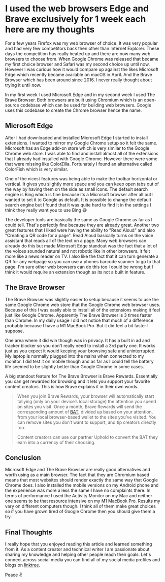 # I used the web browsers Edge and Brave exclusively for 1 week each here are my thoughts

For a few years Firefox was my web browser of choice. It was very popular and had very few competitors back then other than Internet Explorer. These days the competition has really heated up and there are now many web browsers to choose from. When Google Chrome was released that became my first choice browser and Safari was my second choice up until now. However I was curious how it would compare up against the likes Microsoft Edge which recently became available on macOS in April. And the Brave Browser which has been around since 2016. I never really thought about trying it until now.

In my first week I used Microsoft Edge and in my second week I used The Brave Browser. Both browsers are built using Chromium which is an open-source codebase which can be used for building web browsers. Google uses this codebase to create the Chrome browser hence the name.

## Microsoft Edge

After I had downloaded and installed Microsoft Edge I started to install extensions. I wanted to mirror my Google Chrome setup so it felt the same. Microsoft has an Edge add-on store which is very similar to the Google Chrome web store. I was able to find and install almost all of the extensions that I already had installed with Google Chrome. However there were some that were missing like ColorZilla. Fortunately I found an alternative called ColorFish which is very similar.

One of the nicest features was being able to make the toolbar horizontal or vertical. It gives you slightly more space and you can keep open tabs out of the way by having them on the side as small icons. The default search engine is Bing which is fine because its a Microsoft browser after all but I wanted to set it to Google as default. It is possible to change the default search engine but I found that it was quite hard to find it in the settings I think they really want you to use Bing 😅

The developer tools are basically the same as Google Chrome as far as I could tell. That's perfectly fine because they are already great. Another two great features that I liked were having the ability to "Read Aloud" and also "Creating a QR code for a page". Read Aloud basically turns on the voice assistant that reads all of the text on a page. Many web browsers can already do this but made Microsoft Edge standout was the fact that a lot of the voices sounded natural and not robotic like in other browsers. It felt more like a news reader on TV. I also like the fact that it can turn generate a QR for any webpage so you can use a phones barcode scanner to go to that page. I'm sure other web browsers can do this too I could be wrong but I think it would require an extension though as its not a built in feature.

## The Brave Browser

The Brave Browser was slightly easier to setup because it seems to use the same Google Chrome web store that the Google Chrome web browser uses. Because of this I was easily able to install all of the extensions making it feel just like Google Chrome. Apparently The Brave Browser is 3 times faster than Chrome. In my daily usage I did not notice that much of a difference probably because I have a M1 MacBook Pro. But it did feel a bit faster I suppose.

One area where it did win though was in privacy. It has a built in ad and tracker blocker so you don't really need to install a 3rd party one. It works just as you expect it would keeping your browsing safe and uninterrupted. My laptop is normally plugged into the mains when connected to my monitor. I did test it on mobile though and as far as I could tell the battery life seemed to be slightly better than Google Chrome in some cases.

A big standout feature for The Brave Browser is Brave Rewards. Essentially you can get rewarded for browsing and it lets you support your favorite content creators. This is how Brave explains it in their own words.

> When you join Brave Rewards, your browser will automatically start tallying (only on your device’s local storage) the attention you spend on sites you visit. Once a month, Brave Rewards will send the corresponding amount of [BAT](https://basicattentiontoken.org/), divided up based on your attention, from your local browser-based wallet to the sites you’ve visited. You can remove sites you don’t want to support, and tip creators directly too.
>
> Content creators can use our partner Uphold to convert the BAT they earn into a currency of their choosing.

## Conclusion

Microsoft Edge and The Brave Browser are really good alternatives and worth using as a main browser. The fact that they are Chromium based means that most websites should render exactly the same way that Google Chrome does. I also installed the mobile versions on my Android phone and the experience was more a less the same I have no complaints there. In terms of performance I used the Activity Monitor on my Mac and neither one seems to be that resource intensive on my M1 MacBook Pro. Results my vary on different computers though. I think all of them make great choices so if you have grown tired of Google Chrome then you should give them a try.

## Final Thoughts

I really hope that you enjoyed reading this article and learned something from it. As a content creator and technical writer I am passionate about sharing my knowledge and helping other people reach their goals. Let's connect across social media you can find all of my social media profiles and blogs on [linktree](https://linktr.ee/andrewbaisden).

Peace ✌️

